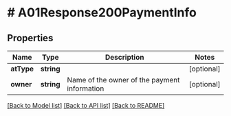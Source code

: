 # # A01Response200PaymentInfo

## Properties

Name | Type | Description | Notes
------------ | ------------- | ------------- | -------------
**atType** | **string** |  | [optional]
**owner** | **string** | Name of the owner of the payment information | [optional]

[[Back to Model list]](../../README.md#models) [[Back to API list]](../../README.md#endpoints) [[Back to README]](../../README.md)
